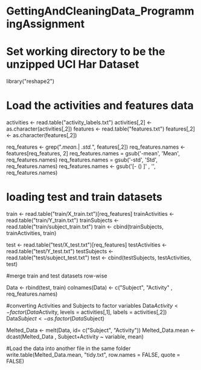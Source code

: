 # GettingAndCleaningData_ProgrammingAssignment
# Set working directory to be the unzipped UCI Har Dataset 
library("reshape2")
# Load the activities and features data
activities <- read.table("activity_labels.txt")
activities[,2] <- as.character(activities[,2])
features <- read.table("features.txt")
features[,2] <- as.character(features[,2])

req_features <- grep(".*mean.*| .*std.*", features[,2])
req_features.names <- features[req_features, 2]
req_features.names = gsub('-mean', 'Mean', req_features.names)
req_features.names = gsub('-std', 'Std', req_features.names)
req_features.names <- gsub('[- () ]' , '', req_features.names)


# loading test and train datasets

train <- read.table("train/X_train.txt")[req_features]
trainActivities <- read.table("train/Y_train.txt")
trainSubjects <- read.table("train/subject_train.txt")
train <- cbind(trainSubjects, trainActivities, train)


test <- read.table("test/X_test.txt")[req_features]
testActivities <- read.table("test/Y_test.txt")
testSubjects <- read.table("test/subject_test.txt")
test <- cbind(testSubjects, testActivities, test)

#merge train and test datasets row-wise

Data <- rbind(test, train)
colnames(Data) <- c("Subject", "Activity" , req_features.names)

#converting Activities and Subjects to factor variables
Data$Activity <- factor(Data$Activity, levels = activities[,1], labels = activities[,2])
Data$Subject <- as.factor(Data$Subject)

Melted_Data <- melt(Data, id= c("Subject", "Activity"))
Melted_Data.mean <- dcast(Melted_Data , Subject+Activity ~ variable, mean)

#Load the data into another file in the same folder
write.table(Melted_Data.mean, "tidy.txt", row.names = FALSE, quote = FALSE)



